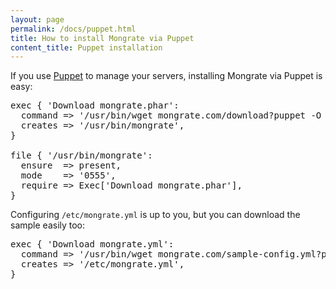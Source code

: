 ```yaml
---
layout: page
permalink: /docs/puppet.html
title: How to install Mongrate via Puppet
content_title: Puppet installation
---
```


If you use [Puppet](https://puppetlabs.com/) to manage your servers, installing Mongrate via Puppet
is easy:

<pre>
exec { 'Download mongrate.phar':
  command => '/usr/bin/wget mongrate.com/download?puppet -O /usr/bin/mongrate',
  creates => '/usr/bin/mongrate',
}

file { '/usr/bin/mongrate':
  ensure  => present,
  mode    => '0555',
  require => Exec['Download mongrate.phar'],
}
</pre>

Configuring `/etc/mongrate.yml` is up to you, but you can download the sample easily too:

<pre>
exec { 'Download mongrate.yml':
  command => '/usr/bin/wget mongrate.com/sample-config.yml?puppet -O /etc/mongrate.yml',
  creates => '/etc/mongrate.yml',
}
</pre>
